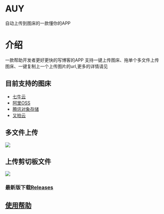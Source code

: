 # AUY
自动上传到图床的一款懂你的APP
# 介绍
一款帮助开发者更好更快的写博客的APP
支持一键上传图床、拖单个多文件上传图床、一键复制上一个上传图片的url,更多的详情请见
## 目前支持的图床
- [七牛云](https://portal.qiniu.com/create)
- [阿里OSS](https://www.aliyun.com/product/oss)
- [腾讯对象存储](https://cloud.tencent.com/product/cos)
- [又拍云](https://www.upyun.com/)

## 多文件上传
![](http://img.fgyong.cn/157741747878.GIF)
## 上传剪切板文件
![](http://img.fgyong.cn/157741731258.GIF)

### 最新版下载[Releases](https://github.com/ifgyong/AUY/releases)
## [使用帮助](https://github.com/ifgyong/AUY/wiki)

